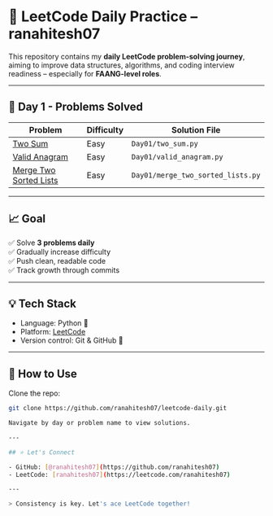 # 📘 LeetCode Daily Practice – ranahitesh07

This repository contains my **daily LeetCode problem-solving journey**, aiming to improve data structures, algorithms, and coding interview readiness – especially for **FAANG-level roles**.

---

## 📅 Day 1 - Problems Solved

| Problem | Difficulty | Solution File |
|--------|------------|----------------|
| [Two Sum](https://leetcode.com/problems/two-sum) | Easy | `Day01/two_sum.py` |
| [Valid Anagram](https://leetcode.com/problems/valid-anagram) | Easy | `Day01/valid_anagram.py` |
| [Merge Two Sorted Lists](https://leetcode.com/problems/merge-two-sorted-lists) | Easy | `Day01/merge_two_sorted_lists.py` |

---

## 📈 Goal

✅ Solve **3 problems daily**  
✅ Gradually increase difficulty  
✅ Push clean, readable code  
✅ Track growth through commits

---

## 💡 Tech Stack

- Language: Python 🐍
- Platform: [LeetCode](https://leetcode.com/)
- Version control: Git & GitHub 🔧

---

## 🚀 How to Use

Clone the repo:

```bash
git clone https://github.com/ranahitesh07/leetcode-daily.git

Navigate by day or problem name to view solutions.

---

## ⭐️ Let's Connect

- GitHub: [@ranahitesh07](https://github.com/ranahitesh07)
- LeetCode: [ranahitesh07](https://leetcode.com/ranahitesh07)

---

> Consistency is key. Let's ace LeetCode together!